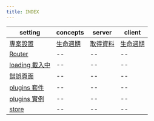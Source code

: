 ```yaml
---
title: INDEX
---
```


| setting                             | concepts                   | server                 | client       |
| ----------------------------------- | -------------------------- | ---------------------- | ------------ |
| [專案設置](./setting.md)            | [生命週期](./lifecycle.md) | [取得資料](./async.md) | [生命週期]() |
| [Router](./router.md)               | --                         | --                     | --           |
| [loading 載入中](./loading.md)      | --                         | --                     | --           |
| [錯誤頁面](./error.md)              | --                         | --                     | --           |
| [plugins 套件](./plugins.md)        | --                         | --                     | --           |
| [plugins 實例](./pluginsExample.md) | --                         | --                     | --           |
| [store](./store.md)                 | --                         | --                     | --           |
